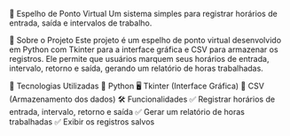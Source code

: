 📌 Espelho de Ponto Virtual
Um sistema simples para registrar horários de entrada, saída e intervalos de trabalho.

🚀 Sobre o Projeto
Este projeto é um espelho de ponto virtual desenvolvido em Python com Tkinter para a interface gráfica e CSV para armazenar os registros. Ele permite que usuários marquem seus horários de entrada, intervalo, retorno e saída, gerando um relatório de horas trabalhadas.

🔧 Tecnologias Utilizadas
🐍 Python
🖥️ Tkinter (Interface Gráfica)
📂 CSV (Armazenamento dos dados)
🛠 Funcionalidades
✅ Registrar horários de entrada, intervalo, retorno e saída
✅ Gerar um relatório de horas trabalhadas
✅ Exibir os registros salvos